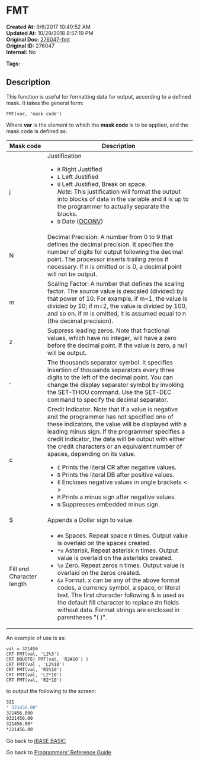# FMT

**Created At:** 9/6/2017 10:40:52 AM  
**Updated At:** 10/29/2018 8:57:19 PM  
**Original Doc:** [276047-fmt](https://docs.jbase.com/36868-jbase-basic/276047-fmt)  
**Original ID:** 276047  
**Internal:** No

**Tags:**
<badge text='text formatting' vertical='middle' />

## Description

This function is useful for formatting data for output, according to a defined mask. It takes the general form:

```
FMT(var, 'mask code')
```

Where **var** is the element to which the **mask code** is to be applied, and the mask code is defined as:

| Mask code                 | Description                                                                                                                                                                                                                                                                                                                                                                                                                                                                                                                                                                                                                                 |
| ------------------------- | ------------------------------------------------------------------------------------------------------------------------------------------------------------------------------------------------------------------------------------------------------------------------------------------------------------------------------------------------------------------------------------------------------------------------------------------------------------------------------------------------------------------------------------------------------------------------------------------------------------------------------------------- |
| j                         | Justification<ul><li>`R` Right Justified</li><li>`L` Left Justified</li><li>`U` Left Justified, Break on space.<br />_Note:_ This justification will format the output into blocks of data in the variable and it is up to the programmer to actually separate the blocks.</li><li>`D` Date ([OCONV](./../oconv))</li></ul>                                                                                                                                                                                                                                                                                                                 |
| N                         | Decimal Precision: A number from 0 to 9 that defines the decimal precision. It specifies the number of digits for output following the decimal point. The processor inserts trailing zeros if necessary. If n is omitted or is 0, a decimal point will not be output.                                                                                                                                                                                                                                                                                                                                                                       |
| m                         | Scaling Factor: A number that defines the scaling factor. The source value is descaled (divided) by that power of 10. For example, if m=1, the value is divided by 10; if m=2, the value is divided by 100, and so on. If m is omitted, it is assumed equal to n (the decimal precision).                                                                                                                                                                                                                                                                                                                                                   |
| z                         | Suppress leading zeros. Note that fractional values, which have no integer, will have a zero before the decimal point. If the value is zero, a null will be output.                                                                                                                                                                                                                                                                                                                                                                                                                                                                         |
| ,                         | The thousands separator symbol. It specifies insertion of thousands separators every three digits to the left of the decimal point. You can change the display separator symbol by invoking the SET-THOU command. Use the SET-DEC command to specify the decimal separator.                                                                                                                                                                                                                                                                                                                                                                 |
| c                         | Credit Indicator. Note that If a value is negative and the programmer has not specified one of these indicators, the value will be displayed with a leading minus sign. If the programmer specifies a credit indicator, the data will be output with either the credit characters or an equivalent number of spaces, depending on its value.<ul><li>`C` Prints the literal CR after negative values.</li><li>`D` Prints the literal DB after positive values.</li><li>`E` Encloses negative values in angle brackets &lt; &gt;</li><li>`M` Prints a minus sign after negative values.</li><li>`N` Suppresses embedded minus sign.</li></ul> |
| \$                        | Appends a Dollar sign to value.                                                                                                                                                                                                                                                                                                                                                                                                                                                                                                                                                                                                             |
| Fill and Character length | <ul><li>`#n` Spaces. Repeat space n times. Output value is overlaid on the spaces created.</li><li>`*n` Asterisk. Repeat asterisk n times. Output value is overlaid on the asterisks created.</li><li>`%n` Zero. Repeat zeros n times. Output value is overlaid on the zeros created.</li><li>`&x` Format. x can be any of the above format codes, a currency symbol, a space, or literal text. The first character following &amp; is used as the default fill character to replace #n fields without data. Format strings are enclosed in parentheses &quot;( )&quot;.</li></ul>                                                          |

An example of use is as:

``` basic
val = 321456
CRT FMT(val, 'L2%3')
CRT DQUOTE( FMT(val, 'R2#10') )
CRT FMT(val , 'L2%10')
CRT FMT(val, 'R2%10')
CRT FMT(val, 'L2*10')
CRT FMT(val, 'R2*10')
```

to output the following to the screen:

``` bash
321
" 321456.00"
321456.000
0321456.00
321456.00*
*321456.00
```

Go back to [jBASE BASIC](./../README.md)

Go back to [Programmers' Reference Guide](./../../reference-guides/jbc/README.md)
